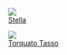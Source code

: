 ![](/books/dramaturgy/Иоганн%20Вольфганг%20Гете/Stella.jpg)  
[Stella](/books/dramaturgy/Иоганн%20Вольфганг%20Гете/Stella)

![](/books/dramaturgy/Иоганн%20Вольфганг%20Гете/Torquato%20Tasso.jpg)  
[Torquato Tasso](/books/dramaturgy/Иоганн%20Вольфганг%20Гете/Torquato%20Tasso)
